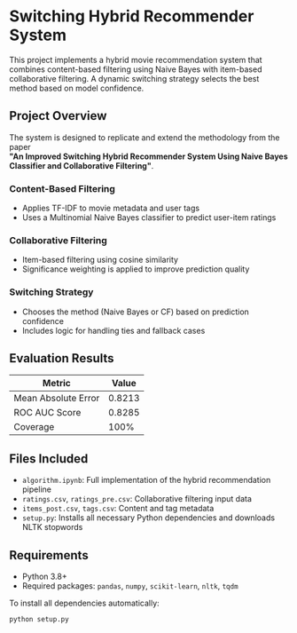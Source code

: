 # Switching Hybrid Recommender System

This project implements a hybrid movie recommendation system that combines content-based filtering using Naive Bayes with item-based collaborative filtering. A dynamic switching strategy selects the best method based on model confidence.

## Project Overview

The system is designed to replicate and extend the methodology from the paper  
**"An Improved Switching Hybrid Recommender System Using Naive Bayes Classifier and Collaborative Filtering"**.

### Content-Based Filtering
- Applies TF-IDF to movie metadata and user tags
- Uses a Multinomial Naive Bayes classifier to predict user-item ratings

### Collaborative Filtering
- Item-based filtering using cosine similarity
- Significance weighting is applied to improve prediction quality

### Switching Strategy
- Chooses the method (Naive Bayes or CF) based on prediction confidence
- Includes logic for handling ties and fallback cases

## Evaluation Results

| Metric                | Value    |
|-----------------------|----------|
| Mean Absolute Error   | 0.8213   |
| ROC AUC Score         | 0.8285   |
| Coverage              | 100%     |

## Files Included

- `algorithm.ipynb`: Full implementation of the hybrid recommendation pipeline
- `ratings.csv`, `ratings_pre.csv`: Collaborative filtering input data
- `items_post.csv`, `tags.csv`: Content and tag metadata
- `setup.py`: Installs all necessary Python dependencies and downloads NLTK stopwords

## Requirements

- Python 3.8+
- Required packages: `pandas`, `numpy`, `scikit-learn`, `nltk`, `tqdm`

To install all dependencies automatically:
```bash
python setup.py
